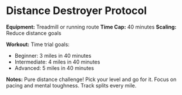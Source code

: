 # Distance Destroyer Protocol

**Equipment:** Treadmill or running route
**Time Cap:** 40 minutes
**Scaling:** Reduce distance goals

**Workout:**
Time trial goals:
- Beginner: 3 miles in 40 minutes
- Intermediate: 4 miles in 40 minutes
- Advanced: 5 miles in 40 minutes

**Notes:** Pure distance challenge! Pick your level and go for it. Focus on pacing and mental toughness. Track splits every mile.